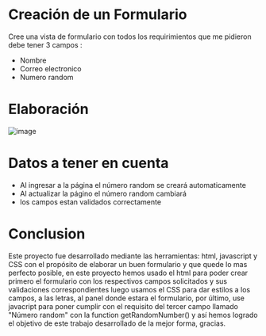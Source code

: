 # Creación de un Formulario
Cree una vista de formulario con todos los requirimientos que me pidieron debe tener 3 campos :

- Nombre
- Correo electronico
- Numero random

# Elaboración

![image](https://user-images.githubusercontent.com/125482171/219109873-a37c00b3-2ca1-4b31-828d-ad519adb089a.png)

# Datos a tener en cuenta
- Al ingresar a la página el número random se creará automaticamente
- Al actualizar la págino el número random cambiará
- los campos estan validados correctamente

# Conclusion
Este proyecto fue desarrollado mediante las herramientas: html, javascript y CSS con el propósito de elaborar un buen formulario y que quede lo mas perfecto posible,
en este proyecto hemos usado el html para poder crear primero el formulario con los respectivos campos solicitados y sus validaciones correspondientes luego usamos el
CSS para dar estilos a los campos, a las letras, al panel donde estara el formulario, por último, use javacript para poner cumplir con el requisito del tercer campo llamado
"Número random" con la function getRandomNumber() y así hemos logrado el objetivo de este trabajo desarrollado de la mejor forma, gracias.





